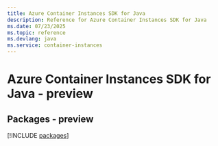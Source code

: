 ```yaml
---
title: Azure Container Instances SDK for Java
description: Reference for Azure Container Instances SDK for Java
ms.date: 07/23/2025
ms.topic: reference
ms.devlang: java
ms.service: container-instances
---
```

# Azure Container Instances SDK for Java - preview
## Packages - preview
[!INCLUDE [packages](container-instances-index.md)]